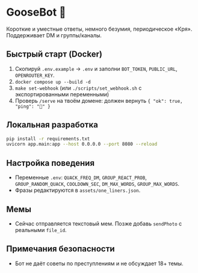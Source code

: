 # GooseBot 🪿

Короткие и уместные ответы, немного безумия, периодическое «Кря». Поддерживает DM и группы/каналы.

## Быстрый старт (Docker)
1) Скопируй `.env.example` → `.env` и заполни `BOT_TOKEN`, `PUBLIC_URL`, `OPENROUTER_KEY`.
2) `docker compose up --build -d`
3) `make set-webhook` (или `./scripts/set_webhook.sh` с экспортированными переменными)
4) Проверь `/serve` на твоём домене: должен вернуть `{ "ok": true, "ping": "🪿" }`

## Локальная разработка
```bash
pip install -r requirements.txt
uvicorn app.main:app --host 0.0.0.0 --port 8080 --reload
```

## Настройка поведения
- Переменные `.env`: `QUACK_FREQ_DM`, `GROUP_REACT_PROB`, `GROUP_RANDOM_QUACK`, `COOLDOWN_SEC`, `DM_MAX_WORDS`, `GROUP_MAX_WORDS`.
- Фразы редактируются в `assets/one_liners.json`.

## Мемы
- Сейчас отправляется текстовый мем. Позже добавь `sendPhoto` с реальными `file_id`.

## Примечания безопасности
- Бот не даёт советы по преступлениям и не обсуждает 18+ темы.
